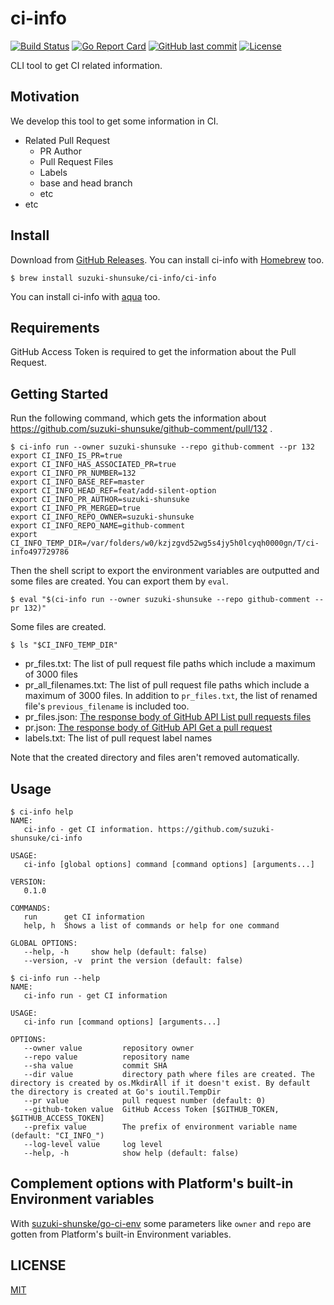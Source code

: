 # ci-info

[![Build Status](https://github.com/suzuki-shunsuke/ci-info/workflows/CI/badge.svg)](https://github.com/suzuki-shunsuke/ci-info/actions)
[![Go Report Card](https://goreportcard.com/badge/github.com/suzuki-shunsuke/ci-info)](https://goreportcard.com/report/github.com/suzuki-shunsuke/ci-info)
[![GitHub last commit](https://img.shields.io/github/last-commit/suzuki-shunsuke/ci-info.svg)](https://github.com/suzuki-shunsuke/ci-info)
[![License](http://img.shields.io/badge/license-mit-blue.svg?style=flat-square)](https://raw.githubusercontent.com/suzuki-shunsuke/ci-info/main/LICENSE)

CLI tool to get CI related information.

## Motivation

We develop this tool to get some information in CI.

* Related Pull Request
  * PR Author
  * Pull Request Files
  * Labels
  * base and head branch
  * etc
* etc

## Install

Download from [GitHub Releases](https://github.com/suzuki-shunsuke/ci-info/releases).
You can install ci-info with [Homebrew](https://brew.sh/) too.

```console
$ brew install suzuki-shunsuke/ci-info/ci-info
```

You can install ci-info with [aqua](https://aquaproj.github.io/) too.

## Requirements

GitHub Access Token is required to get the information about the Pull Request.

## Getting Started

Run the following command, which gets the information about https://github.com/suzuki-shunsuke/github-comment/pull/132 .

```console
$ ci-info run --owner suzuki-shunsuke --repo github-comment --pr 132
export CI_INFO_IS_PR=true
export CI_INFO_HAS_ASSOCIATED_PR=true
export CI_INFO_PR_NUMBER=132
export CI_INFO_BASE_REF=master
export CI_INFO_HEAD_REF=feat/add-silent-option
export CI_INFO_PR_AUTHOR=suzuki-shunsuke
export CI_INFO_PR_MERGED=true
export CI_INFO_REPO_OWNER=suzuki-shunsuke
export CI_INFO_REPO_NAME=github-comment
export CI_INFO_TEMP_DIR=/var/folders/w0/kzjzgvd52wg5s4jy5h0lcyqh0000gn/T/ci-info497729786
```

Then the shell script to export the environment variables are outputted and some files are created.
You can export them by `eval`.

```
$ eval "$(ci-info run --owner suzuki-shunsuke --repo github-comment --pr 132)"
```

Some files are created.

```
$ ls "$CI_INFO_TEMP_DIR"
```

* pr_files.txt: The list of pull request file paths which include a maximum of 3000 files
* pr_all_filenames.txt: The list of pull request file paths which include a maximum of 3000 files. In addition to `pr_files.txt`, the list of renamed file's `previous_filename` is included too.
* pr_files.json: [The response body of GitHub API List pull requests files](https://docs.github.com/en/free-pro-team@latest/rest/reference/pulls#list-pull-requests-files)
* pr.json: [The response body of GitHub API Get a pull request](https://docs.github.com/en/free-pro-team@latest/rest/reference/pulls#get-a-pull-request)
* labels.txt: The list of pull request label names

Note that the created directory and files aren't removed automatically.

## Usage

```console
$ ci-info help
NAME:
   ci-info - get CI information. https://github.com/suzuki-shunsuke/ci-info

USAGE:
   ci-info [global options] command [command options] [arguments...]

VERSION:
   0.1.0

COMMANDS:
   run      get CI information
   help, h  Shows a list of commands or help for one command

GLOBAL OPTIONS:
   --help, -h     show help (default: false)
   --version, -v  print the version (default: false)
```

```console
$ ci-info run --help
NAME:
   ci-info run - get CI information

USAGE:
   ci-info run [command options] [arguments...]

OPTIONS:
   --owner value         repository owner
   --repo value          repository name
   --sha value           commit SHA
   --dir value           directory path where files are created. The directory is created by os.MkdirAll if it doesn't exist. By default the directory is created at Go's ioutil.TempDir
   --pr value            pull request number (default: 0)
   --github-token value  GitHub Access Token [$GITHUB_TOKEN, $GITHUB_ACCESS_TOKEN]
   --prefix value        The prefix of environment variable name (default: "CI_INFO_")
   --log-level value     log level
   --help, -h            show help (default: false)
```

## Complement options with Platform's built-in Environment variables

With [suzuki-shunske/go-ci-env](https://github.com/suzuki-shunsuke/go-ci-env) some parameters like `owner` and `repo` are gotten from Platform's built-in Environment variables.

## LICENSE

[MIT](LICENSE)
